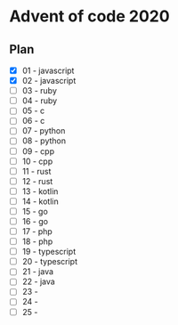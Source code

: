 # Advent of code 2020

## Plan

- [x] 01 - javascript
- [x] 02 - javascript
- [ ] 03 - ruby
- [ ] 04 - ruby
- [ ] 05 - c
- [ ] 06 - c
- [ ] 07 - python
- [ ] 08 - python
- [ ] 09 - cpp
- [ ] 10 - cpp
- [ ] 11 - rust
- [ ] 12 - rust
- [ ] 13 - kotlin
- [ ] 14 - kotlin
- [ ] 15 - go
- [ ] 16 - go
- [ ] 17 - php
- [ ] 18 - php
- [ ] 19 - typescript
- [ ] 20 - typescript
- [ ] 21 - java
- [ ] 22 - java
- [ ] 23 -
- [ ] 24 -
- [ ] 25 -

